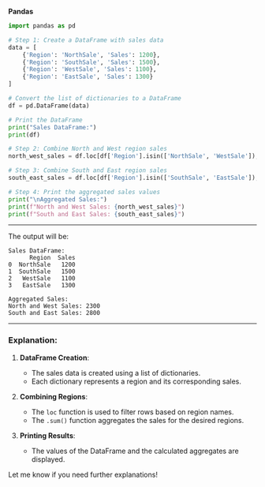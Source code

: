  **Pandas** 



```python
import pandas as pd

# Step 1: Create a DataFrame with sales data
data = [
    {'Region': 'NorthSale', 'Sales': 1200},
    {'Region': 'SouthSale', 'Sales': 1500},
    {'Region': 'WestSale', 'Sales': 1100},
    {'Region': 'EastSale', 'Sales': 1300}
]

# Convert the list of dictionaries to a DataFrame
df = pd.DataFrame(data)

# Print the DataFrame
print("Sales DataFrame:")
print(df)

# Step 2: Combine North and West region sales
north_west_sales = df.loc[df['Region'].isin(['NorthSale', 'WestSale']), 'Sales'].sum()

# Step 3: Combine South and East region sales
south_east_sales = df.loc[df['Region'].isin(['SouthSale', 'EastSale']), 'Sales'].sum()

# Step 4: Print the aggregated sales values
print("\nAggregated Sales:")
print(f"North and West Sales: {north_west_sales}")
print(f"South and East Sales: {south_east_sales}")
```

---


The output will be:

```
Sales DataFrame:
      Region  Sales
0  NorthSale   1200
1  SouthSale   1500
2   WestSale   1100
3   EastSale   1300

Aggregated Sales:
North and West Sales: 2300
South and East Sales: 2800
```

---

### Explanation:
1. **DataFrame Creation**:
   - The sales data is created using a list of dictionaries.
   - Each dictionary represents a region and its corresponding sales.

2. **Combining Regions**:
   - The `loc` function is used to filter rows based on region names.
   - The `.sum()` function aggregates the sales for the desired regions.

3. **Printing Results**:
   - The values of the DataFrame and the calculated aggregates are displayed.

Let me know if you need further explanations!

